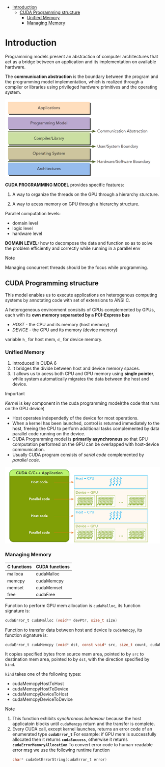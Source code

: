 - [Introduction](#introduction)
  - [CUDA Programming structure](#cuda-programming-structure)
    - [Unified Memory](#unified-memory)
    - [Managing Memory](#managing-memory)

# Introduction

Programming models present an abstraction of computer architectures that act as a bridge between an application and its implementation on available hardware.

The **communication abstraction** is the boundary between the program and the programming model implementation, which is realized through a compiler or libraries using privileged hardware primitives and the operating system.

![figure-1](./img/p_model.png)

**CUDA PROGRAMMING MODEL** provides specific features:

1. A way to organize the threads on the GPU through a hierarchy sturcture.

2. A way to acess memory on GPU through a hierarchy structure.

Parallel computation levels:

- domain level
- logic level
- hardware level

**DOMAIN LEVEL:** how to decompose the data and function so as to solve the problem efficiently and correctly while running in a parallel env

>[!NOTE]
>Managing concurrent threads should be the focus while programming.

## CUDA Programming structure

This model enables us to execute applications on heterogenous computing systems by annotating code with set of extensions to ANSI C.

A heterogeneous environment consisits of CPUs complemented by GPUs, each with its **own memory separaeted by a PCI-Express bus** 

- *HOST -* the CPU and its memory (host memory)
- *DEVICE -* the GPU and its memory (device memory)

variable `h_` for host mem, `d_` for device memory.

### Unified Memory

1. Introduced in CUDA 6
2. It bridges the divide between host and device memory spaces.
3. It allows us to acess both CPU and GPU memory using **single pointer**, while system automatically migrates the data between the host and device.

>[!IMPORTANT]
>*Kernel* is key component in the cuda programming model(the code that runs on the GPU device)

- Host operates independetly of the device for most operations.
- When a kernel has been launched, control is returned immediately to the host, freeing the CPU to perform additional tasks complemented by data parallel code running on the device.
- CUDA Programming model is **primarily asynchronous** so that GPU computation performed on the GPU can be overlapped with host-device communication.
- Usually CUDA program consists of *serial code* complemented by *parallel code*.

![model](./img/image.png)

### Managing Memory

| C functions | CUDA functions |
| ----------- | -------------- |
| malloca     | cudaMalloc     |
| memcpy      | cudaMemcpy     |
| memset      | cudaMemset     |
| free        | cudaFree       |

Function to perform GPU mem allocation is `cudaMalloc`, its function signature is:

```c
cudaError_t cudaMalloc (void** devPtr, size_t size)
```
Function to transfer data between host and device is `cudaMemcpy`, its function signature is:

```c
cudaError_t cudaMemcpy (void* dst, const void* src, size_t count, cudaMemcpyKind kind)
```

It copies specified bytes from source mem area, pointed to by `src` to destination mem area, pointed to by `dst`, with the direction specified by `kind`.

`kind` takes one of the following types:

- cudaMemcpyHostToHost
- cudaMemcpyHostToDevice
- cudaMemcpyDeviceToHost
- cudaMemcpyDeviceToDevice

>[!NOTE]
> 1. This function exhibits *synchronous behaviour* because the host applicatoin blocks until `cudaMemcpy` return and the transfer is complete.
> 2. Every CUDA call, except kernel launches, returns an error code of an enumerated type **`cudaError_t`**
> For example: if GPU mem is successfully allocated then it returns **`cudaSuccess`**, otherwise it returns **`cudaErrorMemoryAllocation`**
> To convert error code to human-readable error msg we use the following runtime function
>    ```c
>    char* cudaGetErrorString(cudaError_t error)
>    ```


